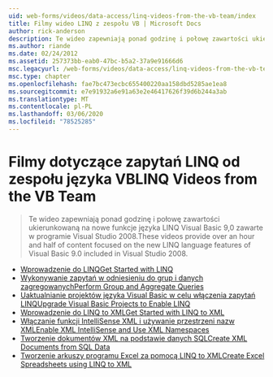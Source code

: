 ```yaml
---
uid: web-forms/videos/data-access/linq-videos-from-the-vb-team/index
title: Filmy wideo LINQ z zespołu VB | Microsoft Docs
author: rick-anderson
description: Te wideo zapewniają ponad godzinę i połowę zawartości ukierunkowaną na nowe funkcje języka LINQ Visual Basic 9,0 zawarte w programie Visual Studio 2008.
ms.author: riande
ms.date: 02/24/2012
ms.assetid: 257373bb-eab0-47bc-b5a2-37a9e91666d6
msc.legacyurl: /web-forms/videos/data-access/linq-videos-from-the-vb-team
msc.type: chapter
ms.openlocfilehash: fae7bc473ecbc655400220aa158dbd5285ae1ea8
ms.sourcegitcommit: e7e91932a6e91a63e2e46417626f39d6b244a3ab
ms.translationtype: MT
ms.contentlocale: pl-PL
ms.lasthandoff: 03/06/2020
ms.locfileid: "78525285"
---
```

# <a name="linq-videos-from-the-vb-team"></a><span data-ttu-id="8afbc-103">Filmy dotyczące zapytań LINQ od zespołu języka VB</span><span class="sxs-lookup"><span data-stu-id="8afbc-103">LINQ Videos from the VB Team</span></span>

> <span data-ttu-id="8afbc-104">Te wideo zapewniają ponad godzinę i połowę zawartości ukierunkowaną na nowe funkcje języka LINQ Visual Basic 9,0 zawarte w programie Visual Studio 2008.</span><span class="sxs-lookup"><span data-stu-id="8afbc-104">These videos provide over an hour and half of content focused on the new LINQ language features of Visual Basic 9.0 included in Visual Studio 2008.</span></span>

- [<span data-ttu-id="8afbc-105">Wprowadzenie do LINQ</span><span class="sxs-lookup"><span data-stu-id="8afbc-105">Get Started with LINQ</span></span>](how-do-i-get-started-with-linq.md)
- [<span data-ttu-id="8afbc-106">Wykonywanie zapytań w odniesieniu do grup i danych zagregowanych</span><span class="sxs-lookup"><span data-stu-id="8afbc-106">Perform Group and Aggregate Queries</span></span>](how-do-i-perform-group-and-aggregate-queries.md)
- [<span data-ttu-id="8afbc-107">Uaktualnianie projektów języka Visual Basic w celu włączenia zapytań LINQ</span><span class="sxs-lookup"><span data-stu-id="8afbc-107">Upgrade Visual Basic Projects to Enable LINQ</span></span>](how-do-i-upgrade-visual-basic-projects-to-enable-linq.md)
- [<span data-ttu-id="8afbc-108">Wprowadzenie do LINQ to XML</span><span class="sxs-lookup"><span data-stu-id="8afbc-108">Get Started with LINQ to XML</span></span>](how-do-i-get-started-with-linq-to-xml.md)
- [<span data-ttu-id="8afbc-109">Włączanie funkcji IntelliSense XML i używanie przestrzeni nazw XML</span><span class="sxs-lookup"><span data-stu-id="8afbc-109">Enable XML IntelliSense and Use XML Namespaces</span></span>](how-do-i-enable-xml-intellisense-and-use-xml-namespaces.md)
- [<span data-ttu-id="8afbc-110">Tworzenie dokumentów XML na podstawie danych SQL</span><span class="sxs-lookup"><span data-stu-id="8afbc-110">Create XML Documents from SQL Data</span></span>](how-do-i-create-xml-documents-from-sql-data.md)
- [<span data-ttu-id="8afbc-111">Tworzenie arkuszy programu Excel za pomocą LINQ to XML</span><span class="sxs-lookup"><span data-stu-id="8afbc-111">Create Excel Spreadsheets using LINQ to XML</span></span>](how-do-i-create-excel-spreadsheets-using-linq-to-xml.md)
